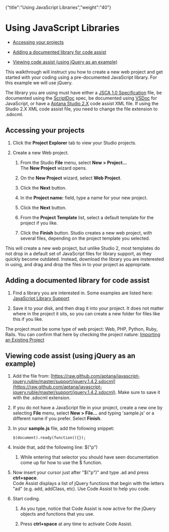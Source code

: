 {"title":"Using JavaScript Libraries","weight":"40"} 

# Using JavaScript Libraries

*   [Accessing your projects](#Accessingyourprojects)
    
*   [Adding a documented library for code assist](#Addingadocumentedlibraryforcodeassist)
    
*   [Viewing code assist (using jQuery as an example)](#Viewingcodeassist(usingjQueryasanexample))
    

This walkthrough will instruct you how to create a new web project and get started with your coding using a pre-documented JavaScript library. For this example we will use jQuery.

The library you are using must have either a [JSCA 1.0 Specification](/docs/appc/Axway_Appcelerator_Studio/Axway_Appcelerator_Studio_Guide/SDK/Specifications/JSCA_1.0_Specification/) file, be documented using the [ScriptDoc](/docs/appc/Axway_Appcelerator_Studio/Axway_Appcelerator_Studio_Guide/SDK/Specifications/ScriptDoc_(SDOC)_2.0_Specification/) spec, be documented using [VSDoc](http://weblogs.asp.net/bleroy/archive/2007/04/23/the-format-for-javascript-doc-comments.aspx) for JavaScript, or have a [Aptana Studio 2.X](/docs/appc/Axway_Appcelerator_Studio/Axway_Appcelerator_Studio_Guide/SDK/Specifications/ScriptDoc_XML_(SDOCML)_2.0_Specification/) code assist XML file. If using the Studio 2.X XML code assist file, you need to change the file extension to .sdocml.

## Accessing your projects

1.  Click the **Project Explorer** tab to view your Studio projects.
    
2.  Create a new Web project.
    
    1.  From the Studio **File** menu, select **New > Project...**  
        The **New Project** wizard opens.
        
    2.  On the **New Project** wizard, select **Web Project**.
        
    3.  Click the **Next** button.
        
    4.  In the **Project name:** field, type a name for your new project.
        
    5.  Click the **Next** button.
        
    6.  From the **Project Template** list, select a default template for the project if you like.
        
    7.  Click the **Finish** button. Studio creates a new web project, with several files, depending on the project template you selected.
        

This will create a new web project, but unlike Studio 2, most templates do not drop in a default set of JavaScript files for library support, as they quickly become outdated. Instead, download the library you are insterested in using, and drag and drop the files in to your project as appropriate.

## Adding a documented library for code assist

1.  Find a library you are interested in. Some examples are listed here: [JavaScript Library Support](/docs/appc/Axway_Appcelerator_Studio/Axway_Appcelerator_Studio_Guide/Web_Development/JavaScript_Development/Using_JavaScript_Libraries/JavaScript_Library_Support/)
    
2.  Save it to your disk, and then drag it into your project. It does not matter where in the project it sits, so you can create a new folder for files like this if you like.
    

The project must be some type of web project: Web, PHP, Python, Ruby, Rails. You can confirm that here by checking the project nature: [Importing an Existing Project](/docs/appc/Axway_Appcelerator_Studio/Axway_Appcelerator_Studio_Guide/Basic_Concepts/Working_with_Projects/Importing_an_Existing_Project/)

## Viewing code assist (using jQuery as an example)

1.  Add the file from: [https://raw.github.com/aptana/javascript-jquery.ruble/master/support/jquery.1.4.2.sdocml](https://raw.github.com/aptana/javascript-jquery.ruble/master/support/jquery.1.4.2.sdocml). Make sure to save it with the .sdocml extension.
    
2.  If you do not have a JavaScript file in your project, create a new one by selecting **File** menu, select **New > File...** and typing 'sample.js' or a different name if you prefer. Select **Finish**.
    
3.  In your **sample.js** file, add the following snippet:
    
    `$(document).ready(function(){});`
    
4.  Inside that, add the following line: $("p")
    
    1.  While entering that selector you should have seen documentation come up for how to use the $ function.
        
5.  Now insert your cursor just after "$("p")" and type .ad and press **ctrl+space**.  
    Code Assist displays a list of jQuery functions that begin with the letters "ad" (e.g. add, addClass, etc). Use Code Assist to help you code.
    
6.  Start coding.
    
    1.  As you type, notice that Code Assist is now active for the jQuery objects and functions that you use.
        
    2.  Press **ctrl+space** at any time to activate Code Assist.